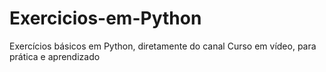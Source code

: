 # Exercicios-em-Python
Exercícios básicos em Python, diretamente do canal Curso em vídeo, para prática e aprendizado
